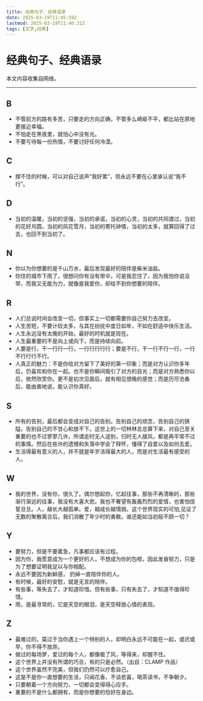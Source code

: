 ```yaml
---
title: 经典句子、经典语录
date: 2025-03-19T11:45:59Z
lastmod: 2025-03-19T11:46:31Z
tags: [文字,经典]
---
```


# 经典句子、经典语录

本文内容收集自网络。

---

## B

- 不管前方的路有多苦，只要走的方向正确，不管多么崎岖不平，都比站在原地更接近幸福。
- 不怕走在黑夜里，就怕心中没有光。
- 不要亏待每一份热情，不要讨好任何冷漠。

## C

- 撑不住的时候，可以对自己说声“我好累”，但永远不要在心里承认说“我不行”。

## D

- 当初的温暖，当初的坚强，当初的承诺，当初的心灵，当初的共同渡过，当初的花好月圆，当初的风花雪月，当初的寄托钟情，当初的太多，就算回得了过去，也回不到当初了。

## N

- 你以为你想要的是千山万水，最后发现最好的陪伴是柴米油盐。
- 你住的城市下雨了，很想问你有没有带伞。可是我忍住了，因为我怕你说没带，而我又无能为力，就像是我爱你，却给不到你想要的陪伴。

## R

- 人们总说时间会改变一切，但事实上一切都需要你自己努力去改变。
- 人生苦短，不要计较太多，与其在纷扰中度日如年，不如在舒适中快乐生活。
- 人生永远没有太晚的开始，最好的时机就是现在。
- 人生最重要的不是向上或向下，而是持续向前。
- 人要是行，干一行行一行，一行行行行行；要是不行，干一行不行一行，一行不行行行不行。
- 人真正的魅力：不是你给对方留下了美好的第一印象；而是对方认识你多年后，仍喜欢和你在一起。也不是你瞬间吸引了对方的目光；而是对方熟悉你以后，依然欣赏你。更不是初次见面后，就有相见恨晚的感觉；而是历尽沧桑后，能由衷地说，能认识你真好。

## S

- 所有的告别，最后都会变成对自己的告别。告别自己的顽念，告别自己的狭隘，告别自己的不甘心和放不下。这世上的一切林林总总算下来，对自己至关重要的也不过寥寥几许。所谓走时无人送别，归时无人接风，都是再平常不过的事情。然后在些许的遗憾和失落中学会了释怀，懂得了自爱以及如何去爱。
- 生活得最有意义的人，并不就是年岁活得最大的人，而是对生活最有感受的人。

## W

- 我的世界，没有你，很久了。偶尔想起你，忆起往事，那些不再清晰的，那些渐行渐远的往事，我没有大喜大悲。我也不奢望有轰轰烈烈的爱情，也害怕信誓旦旦。人，越长大越孤单。爱，越成长越懦弱。这个世界现实的可怕,见证了无数的聚散离合后，我们消散了年少时的勇敢。谁还能如当初般不顾一切？

## Y

- 要努力，但是不要着急，凡事都应该有过程。
- 因为你，我愿意成为一个更好的人，不想成为你的包袱，因此发奋努力，只是为了想要证明我足以与你相配。
- 永远不要因为新鲜感， 扔掉一直陪伴你的人。
- 有时候，最好的安慰，就是无言的陪伴。
- 有些事，等失去了，才知道珍惜。但有些事，只有失去了，才知道不值得珍惜。
- 雨，是最寻常的，它是天空的眼泪，是天空释放心情的表现。

## Z

- 最难过的，莫过于当你遇上一个特别的人，却明白永远不可能在一起，或迟或早，你不得不放弃。
- 做过的每场梦，爱过的每个人，都像极了风，等得来，却握不住。
- 这个世界上并没有所谓的巧合，有的只是必然。（出自：CLAMP 作品）
- 这个世界虽然不完美，但我们仍然可以疗愈自己。
- 这是不是你一直想要的生活，只闻花香，不谈悲喜，喝茶读书，不争朝夕。
- 只要朝着一个方向努力，一切都会变得得心应手。
- 重要的不是什么都拥有，而是你想要的恰好在身边。

‍
